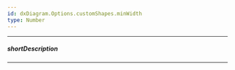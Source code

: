```yaml
---
id: dxDiagram.Options.customShapes.minWidth
type: Number
---
```

---
##### shortDescription
<!-- Description goes here -->

---
<!-- Description goes here -->